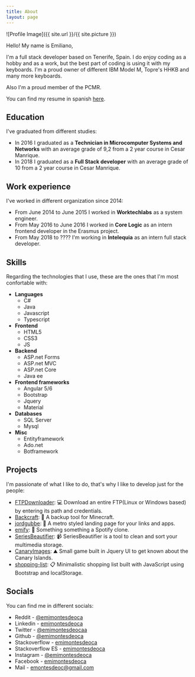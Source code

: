 ```yaml
---
title: About
layout: page
---
```

![Profile Image]({{ site.url }}/{{ site.picture }})


Hello! My name is Emiliano, 

I'm a full stack developer based on Tenerife, Spain. I do enjoy coding as a hobby and as a work, but the best part of coding is using it with my keyboards. I'm a proud owner of different IBM Model M, Topre's HHKB and many more keyboards.

Also I'm a proud member of the PCMR.

You can find my resume in spanish [here](https://drive.google.com/open?id=1idOWXUlALiJ6VXLn-pBlxboxDwjZFGv-).

## Education

I've graduated from different studies:

- In 2016 I graduated as a **Technician in Microcomputer Systems and Networks** with an average grade of 9,2 from a 2 year course in Cesar Manrique.
- In 2018 I graduated as a **Full Stack developer** with an average grade of 10 from a 2 year course in Cesar Manrique.

## Work experience

I've worked in different organization since 2014:

- From June 2014 to June 2015 I worked in **Worktechlabs** as a system engineer.
- From May 2016 to June 2016 I worked in **Core Logic** as an intern frontend developer in the Erasmus project.
- From May 2018 to ???? I'm working in **Intelequia** as an intern full stack developer.

## Skills

Regarding the technologies that I use, these are the ones that I'm most confortable with:

- **Languages**
  - C#
  - Java
  - Javascript
  - Typescript
- **Frontend**
  - HTML5
  - CSS3
  - JS
- **Backend**
  - ASP.net Forms
  - ASP.net MVC
  - ASP.net Core
  - Java ee
- **Frontend frameworks**
  - Angular 5/6
  - Bootstrap
  - Jquery
  - Material
- **Databases**
  - SQL Server
  - Mysql
- **Misc**
  - Entityframework
  - Ado.net
  - Botframework

## Projects

I'm passionate of what I like to do, that's why I like to develop just for the people:

- [FTPDownloader](https://github.com/emimontesdeoca/FTPDownloader): 💻 Download an entire FTP(Linux or Windows based) by entering its path and credentials.
- [Backcraft](https://github.com/emimontesdeoca/Backcraft): 📂 A backup tool for Minecraft.
- [jordgubbe](https://github.com/emimontesdeoca/jordgubbe): 🍓 A metro styled landing page for your links and apps.
- [emify](https://github.com/emimontesdeoca/emify): 🎵 Something something a Spotify clone.
- [SeriesBeautifier](https://github.com/emimontesdeoca/SeriesBeautifier): 📹 SeriesBeautifier is a tool to clean and sort your multimedia storage.
- [CanaryImages](https://github.com/emimontesdeoca/CanaryImages): ⛰️ Small game built in Jquery UI to get known about the Canary Islands.
- [shopping-list](https://github.com/emimontesdeoca/shopping-list): 📋 Minimalistic shopping list built with JavaScript using Bootstrap and localStorage. 


## Socials

You can find me in different socials:

- Reddit - [@emimontesdeoca](https://www.reddit.com/user/emontesdeoca/)
- Linkedin - [emimontesdeoca](https://www.linkedin.com/in/emimontesdeoca/)
- Twitter - [@emimontesdeocaa](https://twitter.com/emimontesdeocaa)
- Github - [@emimontesdeoca](https://github.com/emimontesdeoca)
- Stackoverflow - [emimontesdeoca](https://stackoverflow.com/users/7823470/emiliano-montesdeoca)
- Stackoverflow ES - [emimontesdeoca](https://es.stackoverflow.com/users/82094/emiliano-montesdeoca)
- Instagram - [@emimontesdeoca](https://www.instagram.com/emimontesdeoca/)
- Facebook - [emimontesdeoca](https://www.facebook.com/emimontesdeocadelpuerto)
- Mail - [emontesdeoc@gmail.com](mailto:emontesdeoc@gmail.com)



